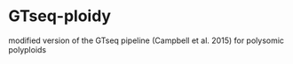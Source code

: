 # GTseq-ploidy
modified version of the GTseq pipeline (Campbell et al. 2015) for polysomic polyploids
